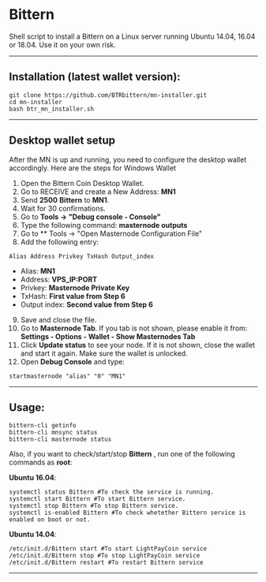 # Bittern
Shell script to install a Bittern on a Linux server running Ubuntu 14.04, 16.04 or 18.04. Use it on your own risk.

***
## Installation (latest wallet version):
```
git clone https://github.com/BTRbittern/mn-installer.git
cd mn-installer
bash btr_mn_installer.sh

```
***
## Desktop wallet setup

After the MN is up and running, you need to configure the desktop wallet accordingly. Here are the steps for Windows Wallet
1. Open the Bittern Coin Desktop Wallet.
2. Go to RECEIVE and create a New Address: **MN1**
3. Send **2500** **Bittern** to **MN1**.
4. Wait for 30 confirmations.
5. Go to **Tools -> "Debug console - Console"**
6. Type the following command: **masternode outputs**
7. Go to  ** Tools -> "Open Masternode Configuration File"
8. Add the following entry:
```
Alias Address Privkey TxHash Output_index
```
* Alias: **MN1**
* Address: **VPS_IP:PORT**
* Privkey: **Masternode Private Key**
* TxHash: **First value from Step 6**
* Output index:  **Second value from Step 6**
9. Save and close the file.
10. Go to **Masternode Tab**. If you tab is not shown, please enable it from: **Settings - Options - Wallet - Show Masternodes Tab**
11. Click **Update status** to see your node. If it is not shown, close the wallet and start it again. Make sure the wallet is unlocked.
12. Open **Debug Console** and type:
```
startmasternode "alias" "0" "MN1"
```
***

## Usage:
```
bittern-cli getinfo
bittern-cli mnsync status
bittern-cli masternode status
```
Also, if you want to check/start/stop **Bittern** , run one of the following commands as **root**:

**Ubuntu 16.04**:
```
systemctl status Bittern #To check the service is running.
systemctl start Bittern #To start Bittern service.
systemctl stop Bittern #To stop Bittern service.
systemctl is-enabled Bittern #To check whetether Bittern service is enabled on boot or not.
```
**Ubuntu 14.04**:  
```
/etc/init.d/Bittern start #To start LightPayCoin service
/etc/init.d/Bittern stop #To stop LightPayCoin service
/etc/init.d/Bittern restart #To restart Bittern service
```
***

